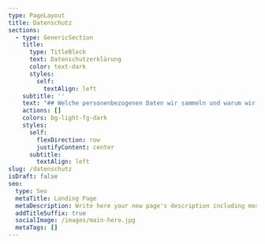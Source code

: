 ```yaml
---
type: PageLayout
title: Datenschutz
sections:
  - type: GenericSection
    title:
      type: TitleBlock
      text: Datenschutzerklärung
      color: text-dark
      styles:
        self:
          textAlign: left
    subtitle: ''
    text: "## Welche personenbezogenen Daten wir sammeln und warum wir sie sammeln:\n\nWir vewenden keine Webtracker oder ähnliche Werkzeuge, wir haben keine Kommentierungfunktionen oder Webshops, und auch kein Kontaktformular. Trotzdem fallen bei dem Besuch dieser Webseite aus technischen Gründen diverse persönliche Informationen an. Hier wollen wir erklären um welche Informationen es sich handelt, und wie diese verarbeitet werden.\n\n## Medien\n\nWenn du ein registrierter Benutzer bist und Fotos auf diese Website lädst, solltest du vermeiden, Fotos mit einem EXIF-GPS-Standort hochzuladen. Besucher dieser Website könnten Fotos, die auf dieser Website gespeichert sind, herunterladen und deren Standort-Informationen extrahieren.\n\n## Technische Daten\n\nBei der bloß informatorischen Nutzung der Website, also wenn Sie bei uns nicht registriert sind oder uns nicht anderweitig Informationen übermitteln, erheben wir nur die personenbezogenen Daten, die Ihr Browser an unseren Server übermittelt. Dies sind die folgenden, für die Anzeige unsere Website auf Ihrem Browser technisch erforderlichen Daten (Rechtsgrundlage hierfür ist Art. 6 Abs. 1 Satz 1 lit f) DS-GVO):\n\n*   Ihre IP-Adresse\n\n*   Datum und Uhrzeit Ihres Besuches auf unseren Webseiten\n\n*   welche unserer Webseiten Sie besucht haben und die Verweildauer\n\n*   Zugriffsstatus/http-Statuscode\n\n*   jeweils übertragene Datenmenge\n\n*   den von Ihnen genutzten Webbrowser\n\n*   Sprache und Version der Browsersoftware\n\n*   das von Ihnen verwendete Betriebssystem und dessen Oberfläche\n\n*   den Domainnamen Ihres Internet Service Providers\n\n*   die Website von der Sie auf unserer Website gelangt sind\n\n### Verwendung von Cookies auf unserer Website\n\nZusätzlich zu den zuvor genannten Daten werden bei der Nutzung unserer Website Cookies auf Ihrem Rechner gespeichert. Bei Cookies handelt es sich um kleine Textdateien, die auf Ihrer Festplatte dem von Ihnen verwendeten Browser zugeordnet gespeichert werden und durch welche der Stelle, die den Cookie setzt (hier durch uns), bestimmte Informationen zufließen. Cookies können keine Programme ausführen oder Viren auf Ihren Computer übertragen. Sie dienen dazu, das Internetangebot insgesamt nutzerfreundlicher und effektiver zu machen. Rechtsgrundlage für die Verwendung von Cookies ist Art. 6 Abs. 1 Satz 1 lit f) DS-GVO.\n\na) Diese Website nutzt folgende Arten von Cookies, deren Umfang und Funktion im Folgenden erläutert werden:\n\n*   Transistente Cookies (dazu b)\n\n*   Persistente Cookies (dazu c).\n\nb) Transistente Cookies werden automatisiert gelöscht, wenn Sie den Browser schließen. Dazu zählen insbesondere die Session-Cookies. Diese speichern eine sogenannte Session-ID, mit welcher sich verschiedene Anfragen Ihres Browsers der gemeinsamen Sitzung zuordnen lassen. Dadurch kann Ihr Rechner wiedererkannt werden, wenn Sie auf unsere Website zurückkehren. Die Session-Cookies werden gelöscht, wenn Sie sich ausloggen oder den Browser schließen.\n\nc) Persistente Cookies werden automatisiert nach einer vorgegebener Dauer gelöscht, die sich je nach Cookie unterscheiden kann. Sie können die Cookies in den Sicherheitseinstellungen Ihres Browsers jederzeit löschen.\n\nd) Sie können Ihre Browser-Einstellung entsprechend Ihren Wünschen konfigurieren und z.B. die Annahme von Third-Party-Cookies oder allen Cookies ablehnen. Wir weisen Sie darauf hin, dass Sie dann eventuell nicht alle Funktionen dieser Website nutzen können.\n\ne) Wir setzen eventuell Cookies ein, um Sie für Folgebesuche identifizieren zu können, falls Sie über einen Account bei uns verfügen. Andernfalls müssten Sie sich für den Besuch erneut einloggen.\n\nf) Die genutzten Flash-Cookies werden nicht durch Ihren Browser erfasst, sondern durch Ihre Flash-Plug-in. Weiterhin nutzen wir HTML5 storage objects, die auf Ihrem Endgerät abgelegt werden. Diese Objekte speichern die erforderlichen Daten unabhängig von Ihrem verwendeten Browser und haben kein automatisches Ablaufdatum. Wenn Sie keine Verarbeitung der Flash-Cookies wünschen, müssen Sie in Ihrem Browser ein entsprechendes Add-On installieren. Die Nutzung von HTML5 storage objects können Sie verhindern, indem Sie in Ihrem Browser den privaten Modus einsetzen bzw. die Einstellung „keine Cookies akzeptieren“. Verwenden. Zudem empfehlen wir, regelmäßig Ihre Cookies und den Browser-Verlauf manuell zu löschen.\n\n### Verwendung von Cookies durch Dritte\n\nAuf einigen unserer Seiten könnten Inhalte und Dienste von anderen Anbietern (z.B. YouTube, Facebook, Twitter) eingebunden werden, die ihrerseits Cookies und aktive Komponenten verwenden können. Wir haben auf die Verarbeitung von personenbezogenen Daten durch diese Anbieter keinen Einfluss. Bitte beachten Sie, dass die von uns bereitgestellte Möglichkeit zur Einstellung der zu verwendenden Cookies keine Auswirkungen auf Cookies und aktive Komponenten anderer Anbieter (z.B. YouTube, Facebook, Twitter) hat.Bitte informieren Sie sich auf den Internetseiten der jeweiligen Anbieter über den Umgang mit Ihren Daten.\n\n## Eingebettete Inhalte von anderen Websites\n\nBeiträge auf dieser Website können eingebettete Inhalte beinhalten (z.\_B. Videos, Bilder, Beiträge etc.). Eingebettete Inhalte von anderen Websites verhalten sich exakt so, als ob der Besucher die andere Website besucht hätte. Diese Websites können Daten über dich sammeln, Cookies benutzen, zusätzliche Tracking-Dienste von Dritten einbetten und deine Interaktion mit diesem eingebetteten Inhalt aufzeichnen, inklusive deiner Interaktion mit dem eingebetteten Inhalt, falls du ein Konto hast und auf dieser Website angemeldet bist.\n\nWir binden die Landkarten des Dienstes „OpenStreetMap“ ein ([https://www.openstreetmap.de](https://www.openstreetmap.de/)), die auf Grundlage der Open Data Commons Open Database Lizenz (ODbL) durch die OpenStreetMap Foundation (OSMF) angeboten werden. Nach unserer Kenntnis werden die Daten der Nutzer durch OpenStreetMap ausschließlich zu Zwecken der Darstellung der Kartenfunktionen und Zwischenspeicherung der gewählten Einstellungen verwendet. Zu diesen Daten können insbesondere IP-Adressen und Standortdaten der Nutzer gehören, die jedoch nicht ohne deren Einwilligung (im Regelfall im Rahmen der Einstellungen ihrer Mobilgeräte vollzogen), erhoben werden. Die Daten können in den USA verarbeitet werden. Weitere Informationen können Sie der Datenschutzerklärung von OpenStreetMap entnehmen:\_<https://wiki.openstreetmap.org/wiki/Privacy_Policy>.\n\n## Mit wem wir deine Daten teilen:\n\nDie von unsgesammelten Daten (Protokolldateien, IP-Adressen) teilen wir mit niemandem. Für die auf unseren Seiten verlinkten fremden Webseiten haben wir keinen Einfluss.\n\n## Wie wir deine Daten schützen, und welche Maßnahmen wir bei Datenschutzverletzungen anbieten:\n\nAlle Dateien dieser Webseite inklusive Protokolldateien sind passwortgeschützt und natürlich nur von uns einsehbar. Alle weiteren Sicherungsmassnahmen zur Zugnagskontrolle liegen beim Webhoster. Wir haben eine Auftragsdatenverarbeitungs-Vereinbarung mit unserem Webhoster „Profi-Webspace“, der auf Wunsch eingesehen werden kann.\n\n## Welche automatisierte Entscheidungsfindung und/oder Profilerstellung wir mit Benutzerdaten durchführen:\n\nDie erfassten Daten werden nicht für eine automatisierte Entscheidungsfindung oder ein Profiling verwendet. Eine Datenübermittlung an Stellen außerhalb der Europäischen Union findet nicht statt.\n\n\n\n"
    actions: []
    colors: bg-light-fg-dark
    styles:
      self:
        flexDirection: row
        justifyContent: center
      subtitle:
        textAlign: left
slug: /datenschutz
isDraft: false
seo:
  type: Seo
  metaTitle: Landing Page
  metaDescription: Write here your new page's description including most relevant keywords.
  addTitleSuffix: true
  socialImage: /images/main-hero.jpg
  metaTags: []
---
```

